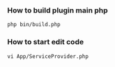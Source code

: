 ### How to build plugin main php
```
php bin/build.php
```

### How to start edit code
```
vi App/ServiceProvider.php
```